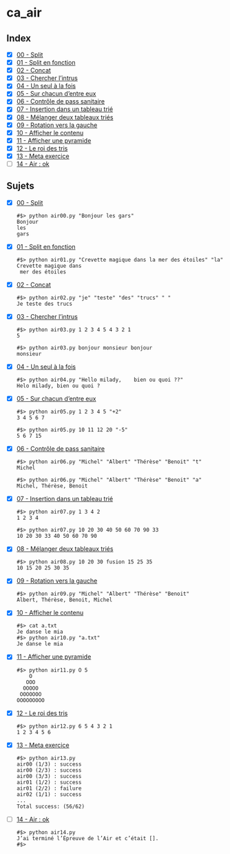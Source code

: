 # ca_air

## Index
- [x] [00 - Split](./air00.py)
- [x] [01 - Split en fonction](./air01.py)
- [x] [02 - Concat](./air02.py)
- [x] [03 - Chercher l’intrus](./air03.py)
- [x] [04 - Un seul à la fois](./air04.py)
- [x] [05 - Sur chacun d’entre eux](./air05.py)
- [x] [06 - Contrôle de pass sanitaire](./air06.py)
- [x] [07 - Insertion dans un tableau trié](./air07.py)
- [x] [08 - Mélanger deux tableaux triés](./air08.py)
- [x] [09 - Rotation vers la gauche](./air09.py)
- [x] [10 - Afficher le contenu](./air10.py)
- [x] [11 - Afficher une pyramide](./air11.py)
- [x] [12 - Le roi des tris](./air12.py)
- [x] [13 - Meta exercice](./air13.py)
- [ ] [14 - Air : ok](./air14.py)

## Sujets

- [x] [00 - Split](./air00.py)
    ```shell
    #$> python air00.py "Bonjour les gars"
    Bonjour
    les
    gars
    ```
- [x] [01 - Split en fonction](./air01.py)
    ```shell
    #$> python air01.py "Crevette magique dans la mer des étoiles" "la"
    Crevette magique dans
     mer des étoiles
    ```
- [x] [02 - Concat](./air02.py)
    ```shell
    #$> python air02.py "je" "teste" "des" "trucs" " "
    Je teste des trucs
    ```
- [x] [03 - Chercher l’intrus](./air03.py)
    ```shell
    #$> python air03.py 1 2 3 4 5 4 3 2 1
    5

    #$> python air03.py bonjour monsieur bonjour
    monsieur
    ```
- [x] [04 - Un seul à la fois](./air04.py)
    ```shell
    #$> python air04.py "Hello milady,    bien ou quoi ??"
    Helo milady, bien ou quoi ?
    ```
- [x] [05 - Sur chacun d’entre eux](./air05.py)
    ```shell
    #$> python air05.py 1 2 3 4 5 "+2"
    3 4 5 6 7

    #$> python air05.py 10 11 12 20 "-5"
    5 6 7 15
    ```
- [x] [06 - Contrôle de pass sanitaire](./air06.py)
    ```shell
    #$> python air06.py "Michel" "Albert" "Thérèse" "Benoit" "t"
    Michel

    #$> python air06.py "Michel" "Albert" "Thérèse" "Benoit" "a"
    Michel, Thérèse, Benoit
    ```
- [x] [07 - Insertion dans un tableau trié](./air07.py)
    ```shell
    #$> python air07.py 1 3 4 2
    1 2 3 4

    #$> python air07.py 10 20 30 40 50 60 70 90 33
    10 20 30 33 40 50 60 70 90
    ```
- [x] [08 - Mélanger deux tableaux triés](./air08.py)
    ```shell
    #$> python air08.py 10 20 30 fusion 15 25 35
    10 15 20 25 30 35
    ```
- [x] [09 - Rotation vers la gauche](./air09.py)
    ```shell
    #$> python air09.py "Michel" "Albert" "Thérèse" "Benoit"
    Albert, Thérèse, Benoit, Michel
    ```
- [x] [10 - Afficher le contenu](./air10.py)
    ```shell
    #$> cat a.txt
    Je danse le mia
    #$> python air10.py "a.txt"
    Je danse le mia
    ```
- [x] [11 - Afficher une pyramide](./air11.py)
    ```shell
    #$> python air11.py O 5
        O
       OOO
      OOOOO
     OOOOOOO
    OOOOOOOOO
    ```
- [x] [12 - Le roi des tris](./air12.py)
    ```shell
    #$> python air12.py 6 5 4 3 2 1
    1 2 3 4 5 6
    ```
- [x] [13 - Meta exercice](./air13.py)
    ```shell
    #$> python air13.py
    air00 (1/3) : success
    air00 (2/3) : success
    air00 (3/3) : success
    air01 (1/2) : success
    air01 (2/2) : failure
    air02 (1/1) : success
    ...
    Total success: (56/62)
    ```
- [ ] [14 - Air : ok](./air14.py)
    ```shell
    #$> python air14.py
    J’ai terminé l’Épreuve de l’Air et c’était [].
    #$>
    ```
